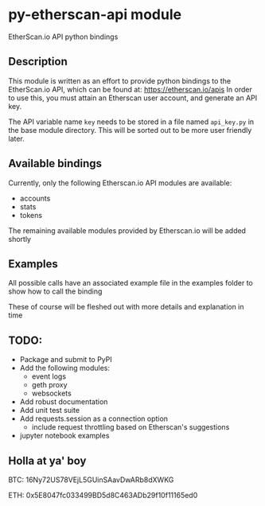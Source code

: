 # py-etherscan-api module
EtherScan.io API python bindings

## Description
This module is written as an effort to provide python bindings to the EtherScan.io API, which can be found at: 
https://etherscan.io/apis
In order to use this, you must attain an Etherscan user account, and generate an API key.

The API variable name `key` needs to be stored in a file named `api_key.py` in the base module directory.  This will be
sorted out to be more user friendly later.

## Available bindings
Currently, only the following Etherscan.io API modules are available:

- accounts
- stats
- tokens

The remaining available modules provided by Etherscan.io will be added shortly

## Examples
All possible calls have an associated example file in the examples folder to show how to call the binding

These of course will be fleshed out with more details and explanation in time

## TODO:

- Package and submit to PyPI
- Add the following modules:
    - event logs
    - geth proxy
    - websockets
- Add robust documentation
- Add unit test suite
- Add requests.session as a connection option
    - include request throttling based on Etherscan's suggestions
- jupyter notebook examples

## Holla at ya' boy
BTC: 16Ny72US78VEjL5GUinSAavDwARb8dXWKG

ETH: 0x5E8047fc033499BD5d8C463ADb29f10f11165ed0
